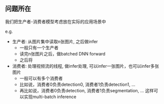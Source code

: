 ## 问题所在
我们把生产者-消费者模型考虑放在实际的应用场景中

e.g.
- 生产者: 从图片集中读取n张图片, 之后做infer
    - 一般只有一个生产者
    - 读完n张图片之后，做batched DNN forward
    - 之后将
- 消费者: 处理视频流的线程, 做infer处理, 可以infer一张图片，也可以infer多张图片
    - 一般可以有多个消费者
    - 比如说，消费者0负责detection0, 消费者1负责detection1, ...
    - 再比如说，消费者0负责detection, 消费者1负责segmentation, ...
这样可以实现multi-batch inference



